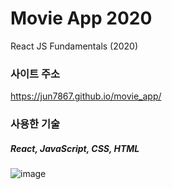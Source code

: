 # Movie App 2020

React JS Fundamentals (2020)

### 사이트 주소
https://jun7867.github.io/movie_app/


### 사용한 기술
##### React, JavaScript, CSS, HTML

![image](https://user-images.githubusercontent.com/36908476/88461888-8656fd00-cee2-11ea-90ca-19becbe80f01.png)
